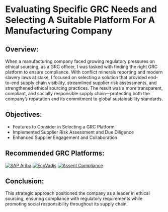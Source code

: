
# Evaluating Specific GRC Needs and Selecting A Suitable Platform For A Manufacturing Company

<h2>Overview:</h2>
When a manufacturing company faced growing regulatory pressures on ethical sourcing, as a GRC officer, I was tasked with finding the right GRC platform to ensure compliance. With conflict minerals reporting and modern slavery laws at stake, I focused on selecting a solution that provided end-to-end supply chain visibility, streamlined supplier risk assessments, and strengthened ethical sourcing practices. The result was a more transparent, compliant, and socially responsible supply chain—protecting both the company’s reputation and its commitment to global sustainability standards. 
<br />


<h2>Objectives:</h2>

- Features to Consider in Selecting a GRC Platform
- Implemented Supplier Risk Assessment and Due Diligence
- Enhanced Supplier Engagement and Collaboration

<h2>Recommended GRC Platforms:</h2>

[![SAP Ariba](https://img.shields.io/badge/-SAP_Ariba-722F37?&style=for-the-badge&logo=SAP&logoColor=white)](https://www.ariba.com/)  [![EcoVadis](https://img.shields.io/badge/-EcoVadis-8B4513?&style=for-the-badge&logo=EcoVadis&logoColor=white)](https://ecovadis.com/)  [![Assent Compliance](https://img.shields.io/badge/-Assent_Compliance-800080?&style=for-the-badge&logo=Assent&logoColor=white)](https://www.assent.com/)





<h2>Conclusion:</h2>

This strategic approach positioned the company as a leader in ethical sourcing, ensuring compliance with regulatory requirements while promoting social responsibility throughout its 
supply chain.
